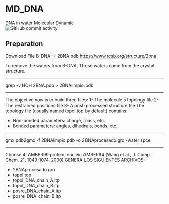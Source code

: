 # MD_DNA
DNA in water Molecular Dynamic  
![GitHub commit activity](https://img.shields.io/github/commit-activity/m/tnavarrofebre/MD_DNA)

## Preparation

Download File B-DNA--> 2BNA.pdb
https://www.rcsb.org/structure/2bna

To remove the waters from B-DNA. These waters come from the crystal structure.
_____________________________________
grep -v HOH 2BNA.pdb > 2BNAlimpio.pdb
_____________________________________

The objective now is to build three files:
1- The molecule's topology file
2- The restrained positions file
3- A post-processed structure file
The topology file (usually named topol.top by default) contains:
* Non-bonded parameters: charge, mass, etc.
* Bonded parameters: angles, dihedrals, bonds, etc.

_____________________________________
gmx pdb2gmx -f 2BNAlimpio.pdb -o 2BNAprocesado.gro -water spce
_____________________________________
Choose 
4: AMBER99 protein, nucleic AMBER94 (Wang et al., J. Comp. Chem. 21, 1049-1074, 2000)
GENERA LOS SIGUIENTES ARCHIVOS:
* 2BNAprocesado.gro
* topol.top
* topol_DNA_chain_A.itp
* topol_DNA_chain_B.itp
* posre_DNA_chain_A.itp
* posre_DNA_chain_B.itp
